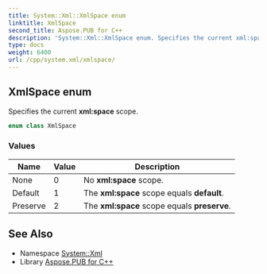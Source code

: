 ```yaml
---
title: System::Xml::XmlSpace enum
linktitle: XmlSpace
second_title: Aspose.PUB for C++
description: 'System::Xml::XmlSpace enum. Specifies the current xml:space scope in C++.'
type: docs
weight: 6400
url: /cpp/system.xml/xmlspace/
---
```

## XmlSpace enum


Specifies the current **xml:space** scope.

```cpp
enum class XmlSpace
```

### Values

| Name | Value | Description |
| --- | --- | --- |
| None | 0 | No **xml:space** scope. |
| Default | 1 | The **xml:space** scope equals **default**. |
| Preserve | 2 | The **xml:space** scope equals **preserve**. |

## See Also

* Namespace [System::Xml](../)
* Library [Aspose.PUB for C++](../../)
